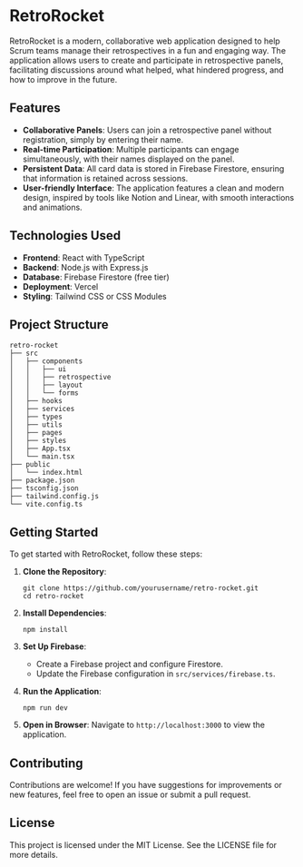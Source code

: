 # RetroRocket

RetroRocket is a modern, collaborative web application designed to help Scrum teams manage their retrospectives in a fun and engaging way. The application allows users to create and participate in retrospective panels, facilitating discussions around what helped, what hindered progress, and how to improve in the future.

## Features

- **Collaborative Panels**: Users can join a retrospective panel without registration, simply by entering their name.
- **Real-time Participation**: Multiple participants can engage simultaneously, with their names displayed on the panel.
- **Persistent Data**: All card data is stored in Firebase Firestore, ensuring that information is retained across sessions.
- **User-friendly Interface**: The application features a clean and modern design, inspired by tools like Notion and Linear, with smooth interactions and animations.

## Technologies Used

- **Frontend**: React with TypeScript
- **Backend**: Node.js with Express.js
- **Database**: Firebase Firestore (free tier)
- **Deployment**: Vercel
- **Styling**: Tailwind CSS or CSS Modules

## Project Structure

```
retro-rocket
├── src
│   ├── components
│   │   ├── ui
│   │   ├── retrospective
│   │   ├── layout
│   │   └── forms
│   ├── hooks
│   ├── services
│   ├── types
│   ├── utils
│   ├── pages
│   ├── styles
│   ├── App.tsx
│   └── main.tsx
├── public
│   └── index.html
├── package.json
├── tsconfig.json
├── tailwind.config.js
└── vite.config.ts
```

## Getting Started

To get started with RetroRocket, follow these steps:

1. **Clone the Repository**:
   ```
   git clone https://github.com/yourusername/retro-rocket.git
   cd retro-rocket
   ```

2. **Install Dependencies**:
   ```
   npm install
   ```

3. **Set Up Firebase**:
   - Create a Firebase project and configure Firestore.
   - Update the Firebase configuration in `src/services/firebase.ts`.

4. **Run the Application**:
   ```
   npm run dev
   ```

5. **Open in Browser**:
   Navigate to `http://localhost:3000` to view the application.

## Contributing

Contributions are welcome! If you have suggestions for improvements or new features, feel free to open an issue or submit a pull request.

## License

This project is licensed under the MIT License. See the LICENSE file for more details.